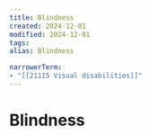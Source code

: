 ```yaml
---
title: Blindness
created: 2024-12-01
modified: 2024-12-01
tags: 
alias: Blindness

narrowerTerm:
- "[[21115 Visual disabilities]]"
---
```

# Blindness
